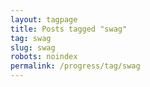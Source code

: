 ```yaml
---
layout: tagpage
title: Posts tagged "swag"
tag: swag
slug: swag
robots: noindex
permalink: /progress/tag/swag
---
```

